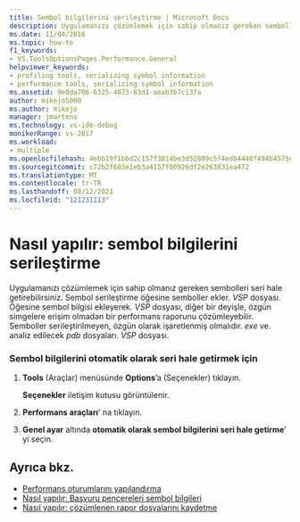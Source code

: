 ```yaml
---
title: Sembol bilgilerini serileştirme | Microsoft Docs
description: Uygulamanızı çözümlemek için sahip olmanız gereken sembolleri nasıl seri hale getirebileceğinizi ve sembol serileştirmenin. vsp dosyasına semboller nasıl ekleyeceğini öğrenin.
ms.date: 11/04/2016
ms.topic: how-to
f1_keywords:
- VS.ToolsOptionsPages.Performance.General
helpviewer_keywords:
- profiling tools, serializing symbol information
- performance tools, serializing symbol information
ms.assetid: 9e0da706-6325-4073-83d1-aeab3b7c137a
author: mikejo5000
ms.author: mikejo
manager: jmartens
ms.technology: vs-ide-debug
monikerRange: vs-2017
ms.workload:
- multiple
ms.openlocfilehash: 4ebb19f1bbd2c157f3814be3d52809c5f4edb4440f494b4575ec1289c0b3cc7f
ms.sourcegitcommit: c72b2f603e1eb3a4157f00926df2e263831ea472
ms.translationtype: MT
ms.contentlocale: tr-TR
ms.lasthandoff: 08/12/2021
ms.locfileid: "121231113"
---
```

# <a name="how-to-serialize-symbol-information"></a>Nasıl yapılır: sembol bilgilerini serileştirme
Uygulamanızı çözümlemek için sahip olmanız gereken sembolleri seri hale getirebilirsiniz. Sembol serileştirme öğesine semboller ekler. *VSP* dosyası. Öğesine sembol bilgisi ekleyerek. *VSP* dosyası, diğer bir deyişle, özgün simgelere erişim olmadan bir performans raporunu çözümleyebilir. Semboller serileştirilmeyen, özgün olarak işaretlenmiş olmalıdır. *exe* ve. analiz edilecek *pdb* dosyaları. *VSP* dosyası.

### <a name="to-automatically-serialize-symbol-information"></a>Sembol bilgilerini otomatik olarak seri hale getirmek için

1. **Tools** (Araçlar) menüsünde **Options**’a (Seçenekler) tıklayın.

     **Seçenekler** iletişim kutusu görüntülenir.

2. **Performans araçları**' na tıklayın.

3. **Genel ayar** altında **otomatik olarak sembol bilgilerini seri hale getirme**' yi seçin.

## <a name="see-also"></a>Ayrıca bkz.
- [Performans oturumlarını yapılandırma](../profiling/configuring-performance-sessions.md)
- [Nasıl yapılır: Başvuru pencereleri sembol bilgileri](../profiling/how-to-reference-windows-symbol-information.md)
- [Nasıl yapılır: çözümlenen rapor dosyalarını kaydetme](/previous-versions/visualstudio/visual-studio-2010/bb763106\(v\=vs.100\))
